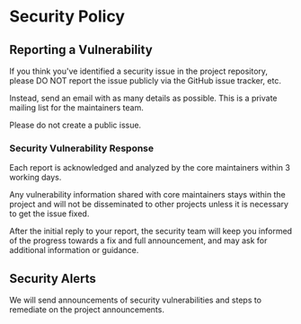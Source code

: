 # Security Policy

## Reporting a Vulnerability

If you think you've identified a security issue in the project repository, please DO NOT report the issue publicly via the GitHub issue tracker, etc.

Instead, send an email with as many details as possible. This is a private mailing list for the maintainers team.

Please do not create a public issue.

### Security Vulnerability Response

Each report is acknowledged and analyzed by the core maintainers within 3 working days.

Any vulnerability information shared with core maintainers stays within the project and will not be disseminated to other projects unless it is necessary to get the issue fixed.

After the initial reply to your report, the security team will keep you informed of the progress towards a fix and full announcement, and may ask for additional information or guidance.

## Security Alerts

We will send announcements of security vulnerabilities and steps to remediate on the project announcements.
